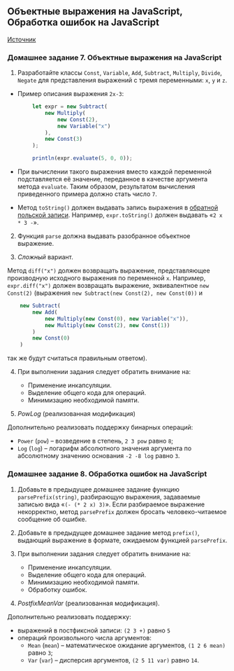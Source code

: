 ## Объектные выражения на JavaScript, Обработка ошибок на JavaScript

[Источник](https://www.kgeorgiy.info/courses/paradigms/homeworks.html)

### Домашнее задание 7. Объектные выражения на JavaScript

1. Разработайте классы `Const`, `Variable`, `Add`, `Subtract`, `Multiply`, `Divide`, `Negate` для представления выражений с тремя переменными: `x`, `y` и `z`.

* Пример описания выражения `2x-3`:

```javascript
        let expr = new Subtract(
            new Multiply(
                new Const(2),
                new Variable("x")
            ),
            new Const(3)
        );

        println(expr.evaluate(5, 0, 0));
```

* При вычислении такого выражения вместо каждой переменной подставляется её значение, переданное в качестве аргумента метода `evaluate`. Таким образом, результатом вычисления приведенного примера должно стать число `7`.

* Метод `toString()` должен выдавать запись выражения в [обратной польской записи](https://ru.wikipedia.org/wiki/%D0%9E%D0%B1%D1%80%D0%B0%D1%82%D0%BD%D0%B0%D1%8F_%D0%BF%D0%BE%D0%BB%D1%8C%D1%81%D0%BA%D0%B0%D1%8F_%D0%BD%D0%BE%D1%82%D0%B0%D1%86%D0%B8%D1%8F). Например, `expr.toString()` должен выдавать «`2 x * 3 -`».

2. Функция `parse` должна выдавать разобранное объектное выражение.

3. *Сложный* вариант.

Метод `diff("x")` должен возвращать выражение, представляющее производную исходного выражения по переменной `x`. Например, `expr.diff("x")` должен возвращать выражение, эквивалентное `new Const(2)` (выражения `new Subtract(new Const(2), new Const(0))` и

```javascript
    new Subtract(
        new Add(
            new Multiply(new Const(0), new Variable("x")),
            new Multiply(new Const(2), new Const(1))
        )
        new Const(0)
    )
```

так же будут считаться правильным ответом).

4. При выполнении задания следует обратить внимание на:
   * Применение инкапсуляции.
   * Выделение общего кода для операций.
   * Минимизацию необходимой памяти.

5. *PowLog* (реализованная модификация)

Дополнительно реализовать поддержку бинарных операций:
   * `Power` (`pow`) – возведение в степень, `2 3 pow` равно `8`;
   * `Log` (`log`) – логарифм абсолютного значения аргумента по абсолютному значению основания `-2 -8 log` равно `3`.
            
### Домашнее задание 8. Обработка ошибок на JavaScript

1. Добавьте в предыдущее домашнее задание функцию `parsePrefix(string)`, разбирающую выражения, задаваемые записью вида «`(- (* 2 x) 3)`». Если разбираемое выражение некорректно, метод `parsePrefix` должен бросать человеко-читаемое сообщение об ошибке.

2. Добавьте в предыдущее домашнее задание метод `prefix()`, выдающий выражение в формате, ожидаемом функцией `parsePrefix`.

3. При выполнении задания следует обратить внимание на:
   * Применение инкапсуляции.
   * Выделение общего кода для операций.
   * Минимизацию необходимой памяти.
   * Обработку ошибок.

4. *PostfixMeanVar* (реализованная модификация).

Дополнительно реализовать поддержку:
   * выражений в постфиксной записи: `(2 3 +)` равно `5`
   * операций произвольного числа аргументов:
      * `Mean` (`mean`) – математическое ожидание аргументов, `(1 2 6 mean)` равно `3`;
      * `Var` (`var`) – дисперсия аргументов, `(2 5 11 var)` равно `14`.


